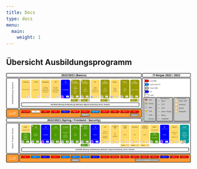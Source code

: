 ```yaml
---
title: Docs
type: docs
menu:
  main:
    weight: 1
---
```


## Übersicht Ausbildungsprogramm
[![Ausbildungsprogramm Übersicht](../docs/overview/ausbildungsprogramm_uebersicht.png)](../docs/overview/ausbildungsprogramm_uebersicht.png)
